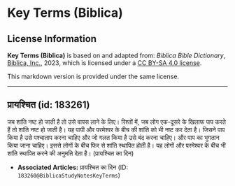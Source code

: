 # Key Terms (Biblica)

## License Information

**Key Terms (Biblica)** is based on and adapted from: _Biblica Bible Dictionary_, [Biblica, Inc.](https://www.biblica.com/), 2023, which is licensed under a [CC BY-SA 4.0 license](https://creativecommons.org/licenses/by-sa/4.0/legalcode.en).

This markdown version is provided under the same license.



--------------------------------

## प्रायश्चित (id: 183261)

जब शांति नष्ट हो जाती है तो उसे वापस लाने के लिए। रिश्तों में, जब लोग एक\-दूसरे के खिलाफ पाप करते हैं तो शांति नष्ट हो जाती है। यह पापी और परमेश्वर के बीच की शांति को भी नष्ट कर देता है। जिसने पाप किया है उसे पश्चाताप करना चाहिए और जो गलत किया है उसे बंद करना चाहिए। और पाप का भुगतान किया जाना चाहिए। इससे लोगों के बीच फिर से शांति स्थापित होती है। यह लोगों और परमेश्वर के बीच भी शांति स्थापित करने की अनुमति देता है। (प्रायश्चित का दिन)

* **Associated Articles:** प्रायश्चित का दिन (ID: `183260@BiblicaStudyNotesKeyTerms`)

